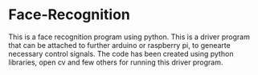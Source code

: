 # Face-Recognition
This is a face recognition program using python. This is a driver program that can be attached to further arduino or raspberry pi, to genearte necessary control signals. The code has been created using python libraries, open cv and few others for running this driver program.
